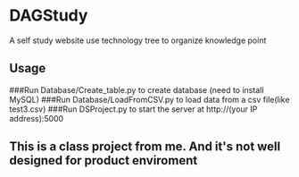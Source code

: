 # DAGStudy
A self study website use technology tree to organize knowledge point

## Usage
###Run Database/Create_table.py to create database (need to install MySQL)
###Run Database/LoadFromCSV.py to load data from a csv file(like test3.csv)
###Run DSProject.py to start the server at http://(your IP address):5000

## This is a class project from me. And it's not well designed for product enviroment
